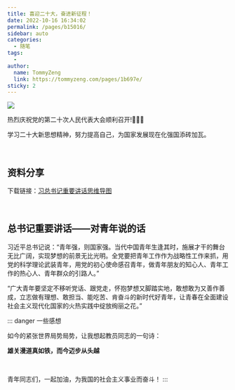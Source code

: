 ```yaml
---
title: 喜迎二十大，奋进新征程！
date: 2022-10-16 16:34:02
permalink: /pages/b15016/
sidebar: auto
categories:
  - 随笔
tags:
  - 
author: 
  name: TommyZeng
  link: https://tommyzeng.com/pages/1b697e/
sticky: 2
---
```




![](https://testingcf.jsdelivr.net/gh/TommyZeng777/picgo/img/202210161659802.png)

热烈庆祝党的第二十次人民代表大会顺利召开!🎉🎉🎉

学习二十大新思想精神，努力提高自己，为国家发展现在化强国添砖加瓦。<!-- more -->


<br>

## 资料分享

下载链接：[习总书记重要讲话思维导图](/PDF/习近平总书记重要讲话思维导图.pdf)


<br>

## 总书记重要讲话——对青年说的话



习近平总书记说：“青年强，则国家强。当代中国青年生逢其时，施展才干的舞台无比广阔，实现梦想的前景无比光明。全党要把青年工作作为战略性工作来抓，用党的科学理论武装青年，用党的初心使命感召青年，做青年朋友的知心人、青年工作的热心人、青年群众的引路人。”


“广大青年要坚定不移听党话、跟党走，怀抱梦想又脚踏实地，敢想敢为又善作善成，立志做有理想、敢担当、能吃苦、肯奋斗的新时代好青年，让青春在全面建设社会主义现代化国家的火热实践中绽放绚丽之花。”


  ::: danger 一些感想

  <!-- 说实话，很多人可能都会觉得这几句话就是官话，没用的话。听了又不会让自己赚钱发财，过上心中期望的小布尔乔亚的生活，所以这话是没啥用的，爱听不听。其实我直言不讳，曾经的我也是有过这样的思想时期的。

  <br>

  可是，当我对党，对中国这近代一百多年的历史有了除了自己原本感兴趣的战争史外更深层次的政治、经济、思想等等方面的学习过后，我的世界仿佛打开了一扇新的大门，而我也真正的感受到总书记这两段话，说的是有多么的有分量，让我感受到在下一个百年发展开始之际，国家对于青年群体的殷切期望。

  <br>

  希望有与之前年少的我有相同想法的年轻人，去看看咱们伟大的党，是如何从1921年一大那十几位最早的党员开始，手握超越时代的先进思想武器，领导着当时破旧且懦弱不堪的半封建半殖民地的旧中国上亿万万不堪压迫的人民群众，击败无数帝国主义列强以及割据我国数十年的封建买办反动派，甚至还暴揍了包括美国在内的17国联军。将一个旧时代用先进的马克思主义思想摔的粉碎，建立了一个崭新的新中国的伟大斗争历史。

  <br>

  我认为很多对这段历史一知半解，深受公知洗脑的群众，依旧乍一听会觉得太假了，肯定是编的，历史不过是成王败寇，不过是古代王朝披上了现代社会的虚伪外衣罢了，本质还是王朝变更。其实有这种想法不是群众的错，是我们在发展中忽略了占领文化与历史的舆论制高点，我们要重拾文化自信制度自信与民族自信。期望大家在忙碌的现代生活中挤一些时间去了解下这辉煌的百年历史，在真正了解这些历史后，我相信大家心中只会有这么一句话：

  <br>

  **“这样的党不赢，谁赢？”**

  <br> -->

  如今的紧张世界局势局势，让我想起教员同志的一句诗：
  
  **雄关漫道真如铁，而今迈步从头越**

  <br>

  青年同志们，一起加油，为我国的社会主义事业而奋斗！
  :::